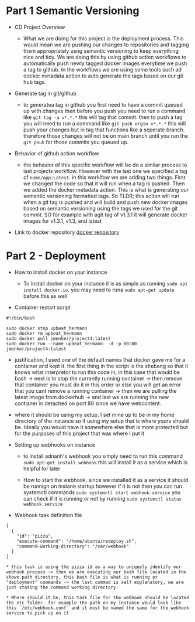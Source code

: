 # Part 1 Semantic Versioning

- CD Project Overview
	* What we are doing for this project is the deployment process. This would mean we are pushing our changes to repositories and tagging them appropriately usng semantic versioning to keep everything nice and tidy. We are doing this by using github action workflows to automatically push newly tagged docker images everytime we push a tag to github. In the workflows we are using some tools such ad docker metadata action to auto generate the tags based on our git hub tags.

- Generate tag in git/github
	* to generatea  tag in github you first need to have a commit queued up with changes then before you push you need to run a command like `git tag -a v*.*.*` this will tag that commit. then to push a tag you will need to run a command like `git push orgin v*.*.*` this will push your changes but in tag that functions like a seperate branch. therefore those changes will not be on main branch until you run the `git psuh` for those commits you queued up.

- Behavior of github action workflow
	* the behavior of this specific workflow will be do a similar process to last projects workflow. However with the last one we specified a tag of `name/app:Latest`. in this worklfow we are adding two things. First we changed the code so that it will run when a tag is pushed. Then we added the docker metadata action. This is what is generating our semantic versioning formatted tags. So TLDR; this action will run when a git tag is pushed and will build and push new docker images based on semantic versioning using the tags we used for the git commit. SO for example with agit tag of v1.3.1 it will generate docker images for v1.3.1, v1.3, and latest

- Link to docker repository
[docker repository](https://hub.docker.com/repository/docker/jmenker/project4/general)


# Part 2 - Deployment

- How to install docker on your instance
	* To install docker on your instance it is as simple as running `sudo apt install docker.io`. you may need to runa `sudo apt-get update` before this as well

- Container restart script
```
#!/bin/bash

sudo docker stop upbeat_hermann
sudo docker rm upbeat_hermann
sudo docker pull jmenker/project4:latest
sudo docker run --name upbeat_hermann  -d -p 80:80 jmenker/project4:latest
```
* justification, I used one of the default names that docker gave me for a container and kept it. the first thing in the script is the shebang so that it knows what interpretor to run this code in, in this case that would be bash -> next is to stop the currently running container -> then remove that container you must do it in this order or else you will get an error that you cant remove a running container -> then we are pulling the latest image from dockerhub -> and last we are running the new contianer in detached on port 80 since we have webcontent.

* where it should be using my setup, I set mine up to be in my home directory of the instance so if using my setup that is where yours should be. Ideally you would have it somewhere else that is more protected but for the purposes of this project that was where I put it

- Setting up webhooks on instance
	* to install adnanh's webhook you simply need to run this command `sudo apt-get install webhook` this will install it as a service which is helpful for later

	* How to start the webhook, since we installed it as a service it should be runnign on instane startup however if it is not then you can run systemctl commands	`sudo systemctl start webhook.service` you can check if it is running or not by running `sudo systemctl status webhook.service`

- Webhook task definition file

```
[
  {
    "id": "pizza",
    "execute-command": "/home/ubuntu/redeploy.sh",
    "command-working-directory": "/var/webhook"
  }
]
```

	* this task is using the pizza id as a way to uniquely identify our webhook process -> then we are executing our bash file located in the shown path directory, this bash file is what is running or "deployment" commands -> the last commad is self explanatory, we are just stating the command working directory.

	* Where should it be, this task file for the webhook should be located the etc folder. for example the path on my instance would look like this `/etc/webhook.conf` and it must be named the same for the webhook service to pick up on it
